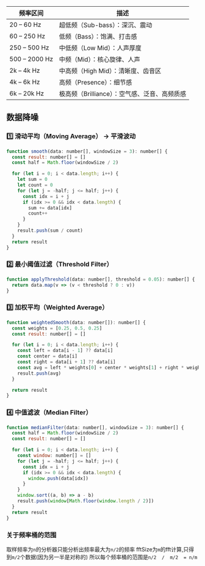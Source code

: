 频率区间|	描述|
|----|----|
|20 – 60 Hz|	超低频（Sub-bass）：深沉、震动|
|60 – 250 Hz|	低频（Bass）：饱满、打击感|
|250 – 500 Hz|	中低频（Low Mid）：人声厚度|
|500 – 2000 Hz|	中频（Mid）：核心旋律、人声|
|2k – 4k Hz|	中高频（High Mid）：清晰度、齿音区|
|4k – 6k Hz|	高频（Presence）：细节感|
|6k – 20k Hz|	极高频（Brilliance）：空气感、泛音、高频质感|

## 数据降噪
### 1️⃣ 滑动平均（Moving Average） → 平滑波动

```js
function smooth(data: number[], windowSize = 3): number[] {
  const result: number[] = []
  const half = Math.floor(windowSize / 2)

  for (let i = 0; i < data.length; i++) {
    let sum = 0
    let count = 0
    for (let j = -half; j <= half; j++) {
      const idx = i + j
      if (idx >= 0 && idx < data.length) {
        sum += data[idx]
        count++
      }
    }
    result.push(sum / count)
  }
  return result
}

```
### 2️⃣ 最小阈值过滤（Threshold Filter）
```js
function applyThreshold(data: number[], threshold = 0.05): number[] {
  return data.map(v => (v < threshold ? 0 : v))
}

```
### 3️⃣ 加权平均（Weighted Average）
```js
function weightedSmooth(data: number[]): number[] {
  const weights = [0.25, 0.5, 0.25]
  const result: number[] = []

  for (let i = 0; i < data.length; i++) {
    const left = data[i - 1] ?? data[i]
    const center = data[i]
    const right = data[i + 1] ?? data[i]
    const avg = left * weights[0] + center * weights[1] + right * weights[2]
    result.push(avg)
  }

  return result
}

```
### 4️⃣ 中值滤波（Median Filter）
```js
function medianFilter(data: number[], windowSize = 3): number[] {
  const half = Math.floor(windowSize / 2)
  const result: number[] = []

  for (let i = 0; i < data.length; i++) {
    const window: number[] = []
    for (let j = -half; j <= half; j++) {
      const idx = i + j
      if (idx >= 0 && idx < data.length) {
        window.push(data[idx])
      }
    }
    window.sort((a, b) => a - b)
    result.push(window[Math.floor(window.length / 2)])
  }
  return result
}

```

### 关于频率桶的范围
取样频率为`n`的分析器只能分析出频率最大为`n/2`的频率
fftSize为`m`的fft计算,只得到`m/2`个数据(因为另一半是对称的)
所以每个频率桶的范围是`n/2  /  m/2  = n/m`